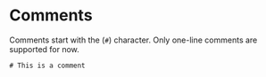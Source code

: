 # Comments

Comments start with the (`#`) character. Only one-line comments are supported for now.

```crystal
# This is a comment
```
